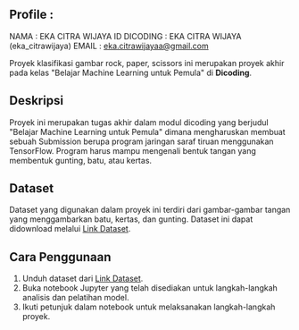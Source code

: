 ## Profile : 
NAMA : EKA CITRA WIJAYA
ID DICODING : EKA CITRA WIJAYA (eka_citrawijaya)
EMAIL : eka.citrawijayaa@gmail.com

Proyek klasifikasi gambar rock, paper, scissors ini merupakan proyek akhir pada kelas "Belajar Machine Learning untuk Pemula" di **Dicoding**.

## Deskripsi

Proyek ini merupakan tugas akhir dalam modul dicoding yang berjudul "Belajar Machine Learning untuk Pemula" dimana mengharuskan membuat sebuah Submission berupa program jaringan saraf tiruan menggunakan TensorFlow. Program harus mampu mengenali bentuk tangan yang membentuk gunting, batu, atau kertas.

## Dataset

Dataset yang digunakan dalam proyek ini terdiri dari gambar-gambar tangan yang menggambarkan batu, kertas, dan gunting. Dataset ini dapat didownload melalui [Link Dataset](https://github.com/dicodingacademy/assets/releases/download/release/rockpaperscissors.zip).

## Cara Penggunaan
1. Unduh dataset dari [Link Dataset](https://github.com/dicodingacademy/assets/releases/download/release/rockpaperscissors.zip).
2. Buka notebook Jupyter yang telah disediakan untuk langkah-langkah analisis dan pelatihan model.
3. Ikuti petunjuk dalam notebook untuk melaksanakan langkah-langkah proyek.
